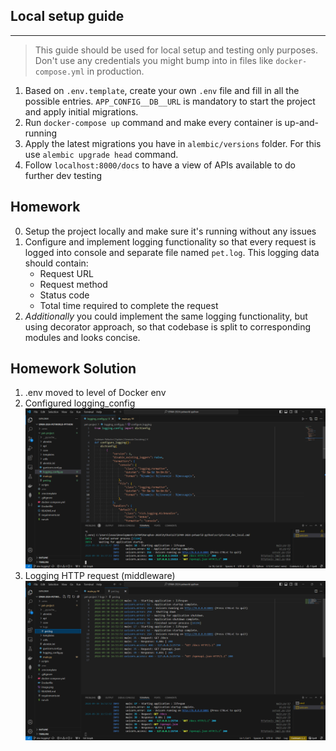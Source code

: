 ## Local setup guide

***
> This guide should be used for local setup and testing only purposes. Don't use any credentials you might bump into in files like `docker-compose.yml` in production.

1. Based on `.env.template`, create your own `.env` file and fill in all the possible entries. `APP_CONFIG__DB__URL` is mandatory to start the project and apply initial migrations.
2. Run `docker-compose up` command and make every container is up-and-running
3. Apply the latest migrations you have in `alembic/versions` folder. For this use `alembic upgrade head` command.
4. Follow `localhost:8000/docs` to have a view of APIs available to do further dev testing

## Homework
0. Setup the project locally and make sure it's running without any issues
1. Configure and implement logging functionality so that every request is logged into console and separate file named `pet.log`. This logging data should contain:
   * Request URL
   * Request method
   * Status code
   * Total time required to complete the request
2. _Additionally_ you could implement the same logging functionality, but using decorator approach, so that codebase is split to corresponding modules and looks concise.


## Homework Solution

1. .env moved to level of Docker env
2. Configured logging_config
![logging_config example](image.png)
3. Logging HTTP request (middleware)
![middleware](image-1.png)
